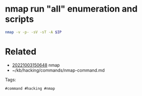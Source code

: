 # nmap run "all" enumeration and scripts
```bash
nmap -v -p- -sV -sT -A $IP
```

# Related

- [20221003150648](/zet/20221003150648/README.md) nmap
- ~/kb/hacking/commands/nmap-command.md

Tags:

    #command #hacking #nmap 
